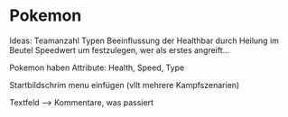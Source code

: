 # Pokemon

Ideas:
Teamanzahl
Typen
Beeinflussung der Healthbar durch Heilung im Beutel
Speedwert um festzulegen, wer als erstes angreift...

Pokemon haben Attribute: Health, Speed, Type

Startbildschrim menu einfügen (vllt mehrere Kampfszenarien)

Textfeld --> Kommentare, was passiert
